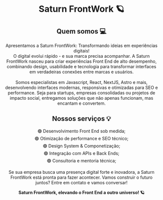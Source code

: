 <h1 align="center">Saturn FrontWork 🪐</h1>
<h2 align="center">Quem somos 💻</h2>
<p align="center">
  Apresentamos a Saturn FrontWork: Transformando ideias em experiências digitais! <br>
  O digital evolui rápido - e sua marca precisa acompanhar. A Saturn FrontWork nasceu para criar experiências Front End de alto desempenho, combinando design, usabilidade e tecnologia para transformar interfaces em verdadeiras conexões entre marcas e usuários. <br><br> Somos especialistas em Javascript, React, NextJS, Astro e mais, desenvolvendo interfaces modernas, responsivas e otimizadas para SEO e performance. Seja para startups, empresas consolidadas ou projetos de impacto social, entregamos soluções que não apenas funcionam, mas encantam e convertem.
</p>

<h2 align="center">Nossos serviços 💡</h2>
<p align="center">
  🟢 Desenvolvimento Front End sob medida; <br>
  🟢 Otimização de performance e SEO técnico; <br>
  🟢 Design System & Componetização; <br>
  🟢 Integração com APIs e Back Ends; <br>
  🟢 Consultoria e mentoria técnica;
</p>

<p align="center">
  Se sua empresa busca uma presença digital forte e inovadora, a Saturn FrontWork está pronta para fazer acontecer. Vamos construir o futuro juntos? Entre em contato e vamos conversar!
</p>

<p align="center"><strong>Saturn FrontWork, elevando o Front End a outro universo! 🪐</strong></p>
